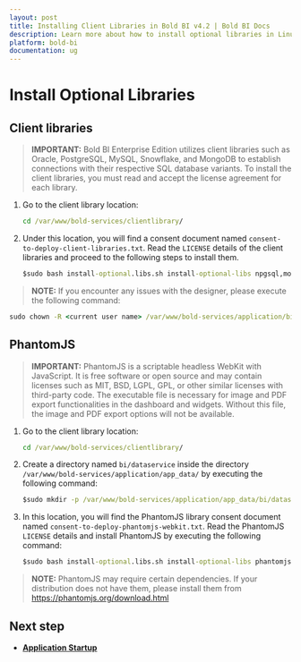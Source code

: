 ```yaml
---
layout: post
title: Installing Client Libraries in Bold BI v4.2 | Bold BI Docs
description: Learn more about how to install optional libraries in Linux machine to connect with respective SQL database variants of Bold BI v4.2.
platform: bold-bi
documentation: ug
---
```


# Install Optional Libraries 

## Client libraries

> **IMPORTANT:** Bold BI Enterprise Edition utilizes client libraries such as Oracle, PostgreSQL, MySQL, Snowflake, and MongoDB to establish connections with their respective SQL database variants. To install the client libraries, you must read and accept the license agreement for each library.

1. Go to the client library location:
   ```cmd
   cd /var/www/bold-services/clientlibrary/
   ```

2. Under this location, you will find a consent document named `consent-to-deploy-client-libraries.txt`. Read the `LICENSE` details of the client libraries and proceed to the following steps to install them.
   ```cmd
   $sudo bash install-optional.libs.sh install-optional-libs npgsql,mongodb,influxdb,snowflake,mysql,oracle
   ```

  > **NOTE:** If you encounter any issues with the designer, please execute the following command: </br>
   ```cmd
   sudo chown -R <current user name> /var/www/bold-services/application/bi/dataservice
   ```

## PhantomJS

> **IMPORTANT:** PhantomJS is a scriptable headless WebKit with JavaScript. It is free software or open source and may contain licenses such as MIT, BSD, LGPL, GPL, or other similar licenses with third-party code. The executable file is necessary for image and PDF export functionalities in the dashboard and widgets. Without this file, the image and PDF export options will not be available.

1. Go to the client library location:
   ```cmd
   cd /var/www/bold-services/clientlibrary/
   ```

2. Create a directory named `bi/dataservice` inside the directory `/var/www/bold-services/application/app_data/` by executing the following command:
   ```cmd
   $sudo mkdir -p /var/www/bold-services/application/app_data/bi/dataservice
   ```

3. In this location, you will find the PhantomJS library consent document named `consent-to-deploy-phantomjs-webkit.txt`. Read the PhantomJS `LICENSE` details and install PhantomJS by executing the following command:
   ```cmd
   $sudo bash install-optional.libs.sh install-optional-libs phantomjs
   ```

> **NOTE:** PhantomJS may require certain dependencies. If your distribution does not have them, please install them from https://phantomjs.org/download.html

## Next step

* [**Application Startup**](/application-startup/)
